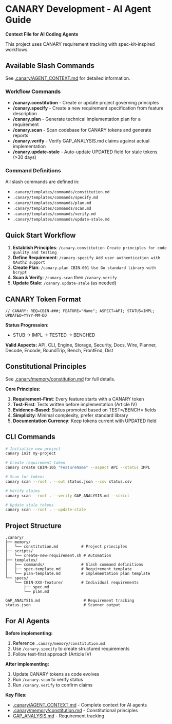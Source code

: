 # CANARY Development - AI Agent Guide

**Context File for AI Coding Agents**

This project uses CANARY requirement tracking with spec-kit-inspired workflows.

## Available Slash Commands

See [.canary/AGENT_CONTEXT.md](./.canary/AGENT_CONTEXT.md) for detailed information.

### Workflow Commands

- **/canary.constitution** - Create or update project governing principles
- **/canary.specify** - Create a new requirement specification from feature description
- **/canary.plan** - Generate technical implementation plan for a requirement
- **/canary.scan** - Scan codebase for CANARY tokens and generate reports
- **/canary.verify** - Verify GAP_ANALYSIS.md claims against actual implementation
- **/canary.update-stale** - Auto-update UPDATED field for stale tokens (>30 days)

### Command Definitions

All slash commands are defined in:
- `.canary/templates/commands/constitution.md`
- `.canary/templates/commands/specify.md`
- `.canary/templates/commands/plan.md`
- `.canary/templates/commands/scan.md`
- `.canary/templates/commands/verify.md`
- `.canary/templates/commands/update-stale.md`

## Quick Start Workflow

1. **Establish Principles**: `/canary.constitution Create principles for code quality and testing`
2. **Define Requirement**: `/canary.specify Add user authentication with OAuth2 support`
3. **Create Plan**: `/canary.plan CBIN-001 Use Go standard library with bcrypt`
4. **Scan & Verify**: `/canary.scan` then `/canary.verify`
5. **Update Stale**: `/canary.update-stale` (as needed)

## CANARY Token Format

```
// CANARY: REQ=CBIN-###; FEATURE="Name"; ASPECT=API; STATUS=IMPL; UPDATED=YYYY-MM-DD
```

**Status Progression:**
- STUB → IMPL → TESTED → BENCHED

**Valid Aspects:**
API, CLI, Engine, Storage, Security, Docs, Wire, Planner, Decode, Encode, RoundTrip, Bench, FrontEnd, Dist

## Constitutional Principles

See [.canary/memory/constitution.md](./.canary/memory/constitution.md) for full details.

**Core Principles:**
1. **Requirement-First**: Every feature starts with a CANARY token
2. **Test-First**: Tests written before implementation (Article IV)
3. **Evidence-Based**: Status promoted based on TEST=/BENCH= fields
4. **Simplicity**: Minimal complexity, prefer standard library
5. **Documentation Currency**: Keep tokens current with UPDATED field

## CLI Commands

```bash
# Initialize new project
canary init my-project

# Create requirement token
canary create CBIN-105 "FeatureName" --aspect API --status IMPL

# Scan for tokens
canary scan --root . --out status.json --csv status.csv

# Verify claims
canary scan --root . --verify GAP_ANALYSIS.md --strict

# Update stale tokens
canary scan --root . --update-stale
```

## Project Structure

```
.canary/
├── memory/
│   └── constitution.md          # Project principles
├── scripts/
│   └── create-new-requirement.sh # Automation
├── templates/
│   ├── commands/                # Slash command definitions
│   ├── spec-template.md         # Requirement template
│   └── plan-template.md         # Implementation plan template
└── specs/
    └── CBIN-XXX-feature/        # Individual requirements
        ├── spec.md
        └── plan.md

GAP_ANALYSIS.md                   # Requirement tracking
status.json                       # Scanner output
```

## For AI Agents

**Before implementing:**
1. Reference `.canary/memory/constitution.md`
2. Use `/canary.specify` to create structured requirements
3. Follow test-first approach (Article IV)

**After implementing:**
1. Update CANARY tokens as code evolves
2. Run `/canary.scan` to verify status
3. Run `/canary.verify` to confirm claims

**Key Files:**
- [.canary/AGENT_CONTEXT.md](./.canary/AGENT_CONTEXT.md) - Complete context for AI agents
- [.canary/memory/constitution.md](./.canary/memory/constitution.md) - Constitutional principles
- [GAP_ANALYSIS.md](./GAP_ANALYSIS.md) - Requirement tracking
